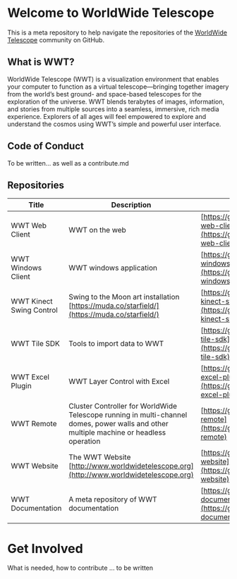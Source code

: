 # Welcome to WorldWide Telescope

This is a meta repository to help navigate the repositories of the [WorldWide Telescope](http://www.worldwidetelescope.org) community on GitHub.

## What is WWT?
WorldWide Telescope (WWT) is a visualization environment that enables your computer to function as a virtual telescope—bringing together imagery from the world’s best ground- and space-based telescopes for the exploration of the universe. WWT blends terabytes of images, information, and stories from multiple sources into a seamless, immersive, rich media experience. Explorers of all ages will feel empowered to explore and understand the cosmos using WWT’s simple and powerful user interface.

## Code of Conduct

To be written... as well as a contribute.md


## Repositories
| Title | Description | Repository |
|-- |-- |-- |
| WWT Web Client | WWT on the web| [https://github.com/WorldWideTelescope/wwt-web-client](https://github.com/WorldWideTelescope/wwt-web-client) |
| WWT Windows Client | WWT windows application | [https://github.com/WorldWideTelescope/wwt-windows-client](https://github.com/WorldWideTelescope/wwt-windows-client) |
| WWT Kinect Swing Control | Swing to the Moon art installation [https://muda.co/starfield/](https://muda.co/starfield/)| [https://github.com/WorldWideTelescope/wwt-kinect-swing-control](https://github.com/WorldWideTelescope/wwt-kinect-swing-control) |
| WWT Tile SDK | Tools to import data to WWT  | [https://github.com/WorldWideTelescope/wwt-tile-sdk](https://github.com/WorldWideTelescope/wwt-tile-sdk) |
| WWT Excel Plugin | WWT Layer Control with Excel | [https://github.com/WorldWideTelescope/wwt-excel-plugin](https://github.com/WorldWideTelescope/wwt-excel-plugin) |
| WWT Remote | Cluster Controller for WorldWide Telescope running in multi-channel domes, power walls and other multiple machine or headless operation | [https://github.com/WorldWideTelescope/wwt-remote](https://github.com/WorldWideTelescope/wwt-remote) |
| WWT Website | The WWT Website [http://www.worldwidetelescope.org](http://www.worldwidetelescope.org) | [https://github.com/WorldWideTelescope/wwt-website](https://github.com/WorldWideTelescope/wwt-website) |
| WWT Documentation | A meta repository of WWT documentation | [https://github.com/WorldWideTelescope/wwt-documentation](https://github.com/WorldWideTelescope/wwt-documentation) |

# Get Involved
What is needed, how to contribute ... to be written

